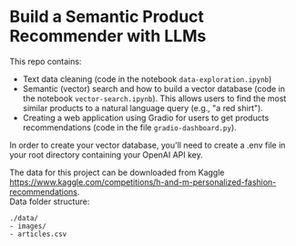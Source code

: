 # Build a Semantic Product Recommender with LLMs

This repo contains:
* Text data cleaning (code in the notebook `data-exploration.ipynb`)
* Semantic (vector) search and how to build a vector database (code in the notebook `vector-search.ipynb`). This allows users to find the most similar products to a natural language query (e.g., "a red shirt").
* Creating a web application using Gradio for users to get products recommendations (code in the file `gradio-dashboard.py`).

In order to create your vector database, you'll need to create a .env file in your root directory containing your OpenAI API key.

The data for this project can be downloaded from Kaggle https://www.kaggle.com/competitions/h-and-m-personalized-fashion-recommendations.  
Data folder structure:
```
./data/
- images/
- articles.csv
```

